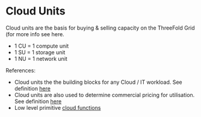 # Cloud Units

Cloud units are the basis for buying & selling capacity on the ThreeFold Grid (for more info see here.

- 1 CU = 1 compute unit
- 1 SU = 1 storage unit
- 1 NU = 1 network unit


References:
- Cloud units the the building blocks for any Cloud / IT workload.  See definition [here](https://library.threefold.me/info/threefold#/tfgrid/farming/threefold__resource_units_calc_cloudunits)
- Cloud units are also used to determine commercial pricing for utilisation.  See definition [here](https://library.threefold.me/info/threefold#/cloud/threefold__pricing?id=discount-levels)
- Low level primitive [cloud functions](https://library.threefold.me/info/threefold/#/technology/threefold__tfgrid_primitives)